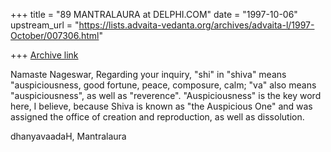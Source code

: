 +++
title = "89 MANTRALAURA at DELPHI.COM"
date = "1997-10-06"
upstream_url = "https://lists.advaita-vedanta.org/archives/advaita-l/1997-October/007306.html"

+++
[Archive link](https://lists.advaita-vedanta.org/archives/advaita-l/1997-October/007306.html)

Namaste Nageswar,
  Regarding your inquiry, "shi" in "shiva"
means "auspiciousness, good fortune, peace,
composure, calm; "va" also means "auspiciousness",
as well as "reverence".
  "Auspiciousness" is the key word here,
I believe, because Shiva is known as "the
Auspicious One" and was assigned the office
of creation and reproduction, as well as
dissolution.

dhanyavaadaH,
  Mantralaura

